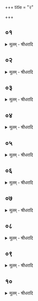 +++
title = "२"

+++


## ०१
<details><summary>मूलम् - श्रीधरादि</summary>

स वै᳘ प्रयु᳘जाᳫँ᳭ हवि᳘र्भिर्यजते॥  
तद्य᳘त्प्रयु᳘जाᳫँ᳭ हवि᳘र्भिर्य᳘जत ऽऋतून्वा᳘ ऽएत᳘त्सुषुवाणो᳘ युङ्क्ते त᳘ ऽएनमृत᳘वो युक्ता᳘ व्वहन्त्यृतू᳘न्वा प्र᳘युक्तान᳘नुचरति त᳘स्मात्प्रयु᳘जाᳫँ᳭ हवि᳘र्भिर्यजते॥
</details>

## ०२
<details><summary>मूलम् - श्रीधरादि</summary>

ता᳘नि वै द्वा᳘दश भवन्ति॥  
द्वा᳘दश वै मा᳘साः संव्वत्सर᳘स्य त᳘स्माद्द्वा᳘दश भवन्ति मासि᳘ मासि यजेते᳘त्याहुः को᳘ व्वेद मनु᳘ष्यस्य[[!!]] त᳘स्मान्न᳘ मासि᳘ मासि यजेत शम्यापराव्याधे᳘ शम्यापराव्याध ऽएव᳘ षड्भि᳘र्यजते प्राङ्यान᳘थ पु᳘नरा᳘वृत्तः शम्यापराव्याधे᳘ शम्यापराव्याध ऽएव᳘ षड्भि᳘र्यजते॥
</details>

## ०३
<details><summary>मूलम् - श्रीधरादि</summary>

त᳘दु त᳘था न᳘ कुर्यात्॥  
(त्ष᳘) ष᳘डे᳘वैता᳘नि पू᳘र्व्वाणि हवी᳘ᳫँ᳘षि नि᳘र्व्वपति समान᳘बर्हीᳫँ᳭षि ता᳘सां देव᳘तानाᳫँ᳭ रूपं य᳘था शि᳘शिरे युक्त्वा प्रा᳘ञ्च ऽआप्रावृषं᳘ यायुस्तत्ष᳘डृतू᳘न्युङ्क्ते त᳘ ऽएनᳫँ᳭ ष᳘डृत᳘वो युक्ताः प्रा᳘ञ्च ऽआप्रवृषं᳘ व्वहन्ति ष᳘ड्व᳘ ऽर्तून्प्र᳘युक्तानाप्रावृषम᳘नुचरति पूर्व्वाग्निवा᳘हां द्वौ द᳘क्षिणा॥
</details>

## ०४
<details><summary>मूलम् - श्रीधरादि</summary>

ष᳘डेवो᳘त्तराणि हवी᳘ᳫँ᳘षि नि᳘र्व्वपति॥  
समान᳘बर्हीᳫँ᳭षि[[!!]] ता᳘सां देव᳘तानाᳫँ᳭ रूपं य᳘था पु᳘नराव᳘र्तेरन्वा᳘र्षिकमभि तत्ष᳘डृतू᳘न्युङ्क्ते त᳘ ऽएनᳫँ᳭ ष᳘डृत᳘वो युक्ता व्वा᳘र्षिकमभि᳘ व्वहन्ति ष᳘ड्व ऽर्तून्प्र᳘युक्तान्वा᳘र्षिकम᳘नुचरति पूर्व्वा᳘ग्निवाहां[[!!]] द्वौ द᳘क्षिणा तद्य᳘त्पूर्वा᳘ग्निवा᳘हो द᳘क्षिण ऽर्तून्वा᳘ ऽएत᳘त्सुषुवाणो᳘ युङ्क्ते व्व᳘हन्ति वा᳘ ऽअनड्वा᳘हस्त᳘स्मात्पूर्वा᳘ग्निवा᳘हो द᳘क्षिणा॥
</details>

## ०५
<details><summary>मूलम् - श्रीधरादि</summary>

त᳘द्ध स्मैत᳘त्पुरा᳘ कुरुपञ्चाला᳘ आहुः॥  
(र्ऋ) ऋत᳘वो वा᳘ ऽअस्मा᳘न्युक्ता᳘ व्वहन्त्यृतू᳘न्वा प्र᳘युक्तान᳘नुचराम ऽइ᳘ति य᳘देषाᳫँ᳭ रा᳘जानो राजसूययाजि᳘न ऽआसुस्त᳘द्ध स्म त᳘द᳘भ्याहुः॥
</details>

## ०६
<details><summary>मूलम् - श्रीधरादि</summary>

(रा) आग्ने᳘यो ऽष्टा᳘कपालः पुरोडा᳘शो भवति॥  
सौम्य᳘श्चरुः᳘ सावित्रो द्वा᳘दशकपालो वा ऽष्टा᳘कपालो वा पुरोडा᳘शो बार्हस्पत्य᳘श्चरु᳘स्त्वाष्ट्रो द᳘शकपालः पुरोडा᳘शो व्वैश्वानरो द्वा᳘दशकपाल ऽएता᳘नि षट्पू᳘र्व्वाणि हवी᳘ᳫँ᳘षि भवन्ति॥(शतम् ३३००)
</details>

## ०७
<details><summary>मूलम् - श्रीधरादि</summary>

ष᳘डेवो᳘त्तरे चर᳘वः॥  
सारस्वत᳘श्चरुः᳘ पौष्ण᳘श्चरु᳘र्मैत्र᳘श्चरुः᳘ क्षैत्रपत्य᳘श्चरु᳘र्व्वारु᳘ण᳘श्चरु᳘रादित्य᳘श्चरु᳘रेत᳘ ऽउ षडु᳘त्तरे चरवः[[!!]]॥
</details>

## ०८
<details><summary>मूलम् - श्रीधरादि</summary>

(वो᳘ ऽथ) अ᳘थ श्ये᳘नीं व्वि᳘चित्रगर्भाम᳘दित्या ऽआ᳘लभते॥  
त᳘स्या ऽए᳘षै᳘वावृ᳘द्या ऽष्टा᳘पद्यै व्वशा᳘या ऽइयं वा ऽअ᳘दितिरस्या᳘ ऽए᳘वैनमेतद्ग᳘र्भं करोति त᳘स्या ऽएतादृ᳘श्येव श्ये᳘नी व्वि᳘चित्रगर्भा द᳘क्षिणा॥
</details>

## ०९
<details><summary>मूलम् - श्रीधरादि</summary>

(णा᳘ ऽथ) अ᳘थ पृ᳘षतीं व्वि᳘चित्रचर्भां मरु᳘द्भ्य ऽआ᳘लभते॥  
त᳘स्या ए᳘षै᳘वावृद्वि᳘शो वै᳘ मरु᳘तो व्विशा᳘मे᳘वैनमे᳘तद्ग᳘र्भं करोति त᳘स्या ऽएतादृ᳘श्येव पृ᳘षती व्वि᳘चित्रगर्भा द᳘क्षिणा॥
</details>

## १०
<details><summary>मूलम् - श्रीधरादि</summary>

(णै) एतौ᳘ पशुबन्धौ[[!!]]॥  
त᳘देता᳘वेव स᳘न्तावन्य᳘थेवा᳘लभन्ते याम᳘दित्या ऽआल᳘भन्त ऽआदित्ये᳘भ्यस्तामा᳘लभन्ते स᳘र्व्वं वा᳘ ऽआदित्याः स᳘र्व्वस्यै᳘वैनमेतद्ग᳘र्भं करोति यां᳘ मरु᳘द्भ्य आल᳘भन्ते व्वि᳘श्वेभ्यस्तां᳘ देवे᳘भ्य ऽआ᳘लभन्ते स᳘र्व्वं वै वि᳘श्वेदेवाः स᳘र्व्वस्यै᳘वैनमेतद्ग᳘र्भं करोति॥
</details>